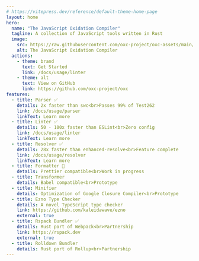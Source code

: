 ```yaml
---
# https://vitepress.dev/reference/default-theme-home-page
layout: home
hero:
  name: "The JavaScript Oxidation Compiler"
  tagline: A collection of JavaScript tools written in Rust
  image:
    src: https://raw.githubusercontent.com/oxc-project/oxc-assets/main/logo-round.png
    alt: The JavaScript Oxidation Compiler
  actions:
    - theme: brand
      text: Get Started
      link: /docs/usage/linter
    - theme: alt
      text: View on GitHub
      link: https://github.com/oxc-project/oxc
features:
  - title: Parser ✅
    details: 2x faster than swc<br>Passes 99% of Test262
    link: /docs/usage/parser
    linkText: Learn more
  - title: Linter ✅
    details: 50 - 100x faster than ESLint<br>Zero config
    link: /docs/usage/linter
    linkText: Learn more
  - title: Resolver ✅
    details: 28x faster than enhanced-resolve<br>Feature complete
    link: /docs/usage/resolver
    linkText: Learn more
  - title: Formatter 🚧
    details: Prettier compatible<br>Work in progress
  - title: Transformer
    details: Babel compatible<br>Prototype
  - title: Minifier
    details: Optimization of Google Closure Compiler<br>Prototype
  - title: Ezno Type Checker
    details: A novel TypeScript type checker
    link: https://github.com/kaleidawave/ezno
    external: true
  - title: Rspack Bundler ✅
    details: Rust port of Webpack<br>Partnership
    link: https://rspack.dev
    external: true
  - title: Rolldown Bundler
    details: Rust port of Rollup<br>Partnership
---
```

